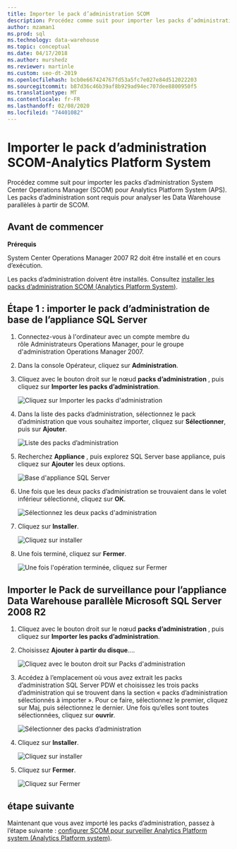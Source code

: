 ```yaml
---
title: Importer le pack d’administration SCOM
description: Procédez comme suit pour importer les packs d’administration System Center Operations Manager (SCOM) pour Analytics Platform System (APS). Les packs d’administration sont requis pour analyser les Data Warehouse parallèles à partir de SCOM.
author: mzaman1
ms.prod: sql
ms.technology: data-warehouse
ms.topic: conceptual
ms.date: 04/17/2018
ms.author: murshedz
ms.reviewer: martinle
ms.custom: seo-dt-2019
ms.openlocfilehash: bcb0e667424767fd53a5fc7e027e84d512022203
ms.sourcegitcommit: b87d36c46b39af8b929ad94ec707dee8800950f5
ms.translationtype: MT
ms.contentlocale: fr-FR
ms.lasthandoff: 02/08/2020
ms.locfileid: "74401082"
---
```

# <a name="import-the-scom-management-pack---analytics-platform-system"></a>Importer le pack d’administration SCOM-Analytics Platform System
Procédez comme suit pour importer les packs d’administration System Center Operations Manager (SCOM) pour Analytics Platform System (APS). Les packs d’administration sont requis pour analyser les Data Warehouse parallèles à partir de SCOM. 
  
## <a name="BeforeBegin"></a>Avant de commencer  
**Prérequis**  
  
System Center Operations Manager 2007 R2 doit être installé et en cours d’exécution.  
  
Les packs d’administration doivent être installés. Consultez [installer les packs d’administration SCOM &#40;Analytics Platform System&#41;](install-the-scom-management-packs.md).  
  
## <a name="Step1"></a>Étape 1 : importer le pack d’administration de base de l’appliance SQL Server  
  
1.  Connectez-vous à l'ordinateur avec un compte membre du rôle Administrateurs Operations Manager, pour le groupe d'administration Operations Manager 2007.  
  
2.  Dans la console Opérateur, cliquez sur **Administration**.  
  
3.  Cliquez avec le bouton droit sur le nœud **packs d’administration** , puis cliquez sur **Importer les packs d’administration**.  
  
    ![Cliquez sur Importer les packs d'administration](./media/import-the-scom-management-pack-for-pdw/SCOM_IMP.png "SCOM_IMP")  
  
4.  Dans la liste des packs d’administration, sélectionnez le pack d’administration que vous souhaitez importer, cliquez sur **Sélectionner**, puis sur **Ajouter**.  
  
    ![Liste des packs d’administration](./media/import-the-scom-management-pack-for-pdw/SCOM_IMP2.png "SCOM_IMP2")  
  
5.  Recherchez **Appliance** , puis explorez SQL Server base appliance, puis cliquez sur **Ajouter** les deux options.  
  
    ![Base d'appliance SQL Server](./media/import-the-scom-management-pack-for-pdw/SCOM_IMP3.png "SCOM_IMP3")  
  
6.  Une fois que les deux packs d’administration se trouvaient dans le volet inférieur sélectionné, cliquez sur **OK**.  
  
    ![Sélectionnez les deux packs d'administration](./media/import-the-scom-management-pack-for-pdw/SCOM_IMP4.png "SCOM_IMP4")  
  
7.  Cliquez sur **Installer**.  
  
    ![Cliquez sur installer](./media/import-the-scom-management-pack-for-pdw/SCOM_IMP5.png "SCOM_IMP5")  
  
8.  Une fois terminé, cliquez sur **Fermer**.  
  
    ![Une fois l'opération terminée, cliquez sur Fermer](./media/import-the-scom-management-pack-for-pdw/SCOM_IMP6.png "SCOM_IMP6")  
  
## <a name="Step2"></a>Importer le Pack de surveillance pour l’appliance Data Warehouse parallèle Microsoft SQL Server 2008 R2  
  
1.  Cliquez avec le bouton droit sur le nœud **packs d’administration** , puis cliquez sur **Importer les packs d’administration**.  
  
2.  Choisissez **Ajouter à partir du disque**....  
  
    ![Cliquez avec le bouton droit sur Packs d'administration](./media/import-the-scom-management-pack-for-pdw/SCOM_PDW.png "SCOM_PDW")  
  
3.  Accédez à l’emplacement où vous avez extrait les packs d’administration SQL Server PDW et choisissez les trois packs d’administration qui se trouvent dans la section « packs d’administration sélectionnés à importer ». Pour ce faire, sélectionnez le premier, cliquez sur Maj, puis sélectionnez le dernier. Une fois qu’elles sont toutes sélectionnées, cliquez sur **ouvrir**.  
  
    ![Sélectionner des packs d’administration](./media/import-the-scom-management-pack-for-pdw/SCOM_PDW2.png "SCOM_PDW2")  
  
4.  Cliquez sur **Installer**.  
  
    ![Cliquez sur installer](./media/import-the-scom-management-pack-for-pdw/SCOM_PDW3.png "SCOM_PDW3")  
  
5.  Cliquez sur **Fermer**.  
  
    ![Cliquez sur Fermer](./media/import-the-scom-management-pack-for-pdw/SCOM_PDW4.png "SCOM_PDW4")  
  
## <a name="next-step"></a>étape suivante  
Maintenant que vous avez importé les packs d’administration, passez à l’étape suivante : [configurer SCOM pour surveiller Analytics Platform system &#40;Analytics Platform system&#41;](configure-scom-to-monitor-analytics-platform-system.md).  
  
<!-- MISSING LINKS ## See Also  
[Common Metadata Query Examples &#40;SQL Server PDW&#41;](../sqlpdw/common-metadata-query-examples-sql-server-pdw.md)  -->  
  
